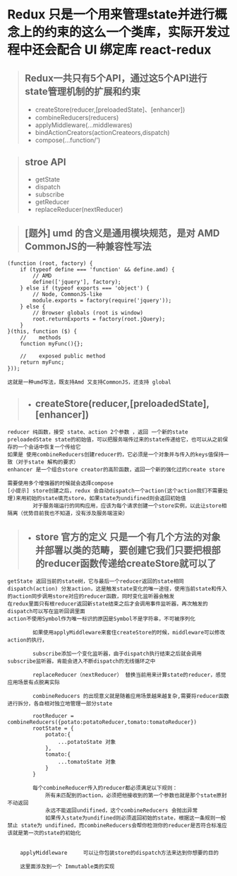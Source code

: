 Redux 只是一个用来管理state并进行概念上的约束的这么一个类库，实际开发过程中还会配合 UI 绑定库 react-redux
===
>## Redux一共只有5个API，通过这5个API进行 state管理机制的扩展和约束
>* createStore(reducer,[preloadedState]、[enhancer])
>* combineReducers(reducers)
>* applyMiddleware(...middlewares)
>* bindActionCreators(actionCreateors,dispatch)
>* compose(...function/')

>## stroe API
>* getState
>* dispatch
>* subscribe
>* getReducer
>* replaceReducer(nextReducer)

>## [题外] umd 的含义是通用模块规范，是对 AMD CommonJS的一种兼容性写法
    (function (root, factory) {
        if (typeof define === 'function' && define.amd) {
            // AMD
            define(['jquery'], factory);
        } else if (typeof exports === 'object') {
            // Node, CommonJS-like
            module.exports = factory(require('jquery'));
        } else {
            // Browser globals (root is window)
            root.returnExports = factory(root.jQuery);
        }
    }(this, function ($) {
        //    methods
        function myFunc(){};

        //    exposed public method
        return myFunc;
    }));

    这就是一种umd写法，既支持Amd 又支持CommonJS，还支持 global


>* ## createStore(reducer,[preloadedState],[enhancer])
    reducer 纯函数，接受 state、action 2个参数 ，返回 一个新的state
    preloadedState state的初始值，可以把服务端传过来的state传递给它，也可以从之前保存的一个会话中恢复一个传给它
    如果是 使用combineReducers创建reducer的，它必须是一个对象并与传入的keys值保持一致（对于state 解构的要求）
    enhancer 是一个组合store creator的高阶函数，返回一个新的强化过的create store

    需要使用多个增强器的时候就会选择compose
    [小提示] store创建之后，redux 会自动dispatch一个action(这个action我们不需要处理)来用初始的state填充store，如果state为undifined则会返回初始值
            对于服务端运行的同构应用，应该为每个请求创建一个store实例，以此让store相隔离（优势目前我也不知道，没有涉及服务端渲染）

>* ## store 官方的定义 只是一个有几个方法的对象并部署以类的范畴，要创建它我们只要把根部的reducer函数传递给createStore就可以了
    getState 返回当前的state树，它与最后一个reducer返回的state相同
    dispatch(action) 分发action，这是触发state变化的唯一途径，使用当前state和传入的action同步调用store对应的reducer函数，同时变化监听器会触发
    在redux里面只有根reducer返回新state结束之后才会调用事件监听器，再次触发的dispatch可以写在监听回调里面
    action不使用Symbol作为唯一标识的原因是Symbol不是字符串，不可被序列化

            如果使用applyMiddleware来套住createStore的时候，middleware可以修改action的执行，

            subscribe添加一个变化监听器，由于dispatch执行结束之后就会调用subscribe监听器，肯能会进入不断dispatch的无线循环之中

            replaceReducer（nextReducer） 替换当前用来计算state的reducer，感觉应用场景有点脱离实际

            combineReducers 的出现意义就是随着应用场景越来越复杂,需要将reducer函数进行拆分，各自相对独立地管理一部分state

            rootReducer = combineReducers({potato:potatoReducer,tomato:tomatoReducer})
            rootState = {
                potato:{
                    ...potatoState 对象
                },
                tomato:{
                    ...tomatoState 对象
                }
            }

            每个combineReducer传入的reducer都必须满足以下规则：
                所有未匹配到的action，必须把他接收到的第一个参数也就是那个state原封不动返回
                永远不能返回undifined，这个combineReducers 会抛出异常
                如果传入state为undifined则必须返回初始的state，根据这一条规则一般禁止 state为 undifined，而combineReducers会帮你检测你的reducer是否符合标准应该就是第一次的state的初始化


        applyMiddleware     可以让你包装store的dispatch方法来达到你想要的目的

        这里面涉及到一个 Immutable类的实现

